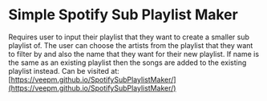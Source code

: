 # Simple Spotify Sub Playlist Maker
Requires user to input their playlist that they want to create a smaller sub playlist of. 
The user can choose the artists from the playlist that they want to filter by and also the name that they want for their new playlist. 
If name is the same as an existing playlist then the songs are added to the existing playlist instead.
Can be visited at: [https://veepm.github.io/SpotifySubPlaylistMaker/](https://veepm.github.io/SpotifySubPlaylistMaker/)
